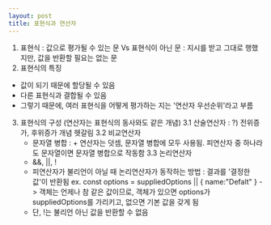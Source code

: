 ```yaml
---
layout: post
title: 표현식과 연산자       
---
```


1. 표현식 : 값으로 평가될 수 있는 문 Vs 표현식이 아닌 문 : 지시를 받고 그대로 행했지만, 값을 반환할 필요는 없는 문 
2. 표현식의 특징 
  - 값이 되기 때문에 할당될 수 있음
  - 다른 표현식과 결합될 수 있음 
  - 그렇기 때문에, 여러 표현식을 어떻게 평가하는 지는 '연산자 우선순위'라고 부름 
3. 표현식의 구성 (연산자는 표현식의 동사와도 같은 개념) 
  3.1 산술연산자 : ?) 전위증가, 후위증가 개념 헷갈림
  3.2 비교연산자
    - 문자열 병합 : + 연산자는 덧셈, 문자열 병합에 모두 사용됨. 피연산자 중 하나라도 문자열이면 문자열 병합으로 작동함 
  3.3 논리연산자 
    - &&, ||, !
    - 피연산자가 불리언이 아닐 때 논리연산자가 동작하는 방법 : 결과를 '결정한 값'이 반환됨 
      ex. const options = suppliedOptions || { name:"Defalt" } -> 객체는 언제나 참 같은 값이므로, 객체가 있으면 options가 suppliedOptions를 가리키고, 없으면 기본 값을 갖게 됨
    - 단, !는 불리언 아닌 값을 반환할 수 없음 
